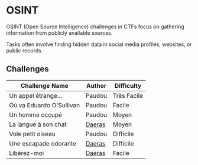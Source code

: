 # OSINT

OSINT (Open Source Intelligence) challenges in CTFs focus on gathering information from publicly available sources.

Tasks often involve finding hidden data in social media profiles, websites, or public records.

## Challenges

| Challenge Name           | Author                           | Difficulty    |
| ------------------------ | -------------------------------- | ------------- |
| Un appel étrange...      | Paudou                           | Très Facile   |
| Où va Eduardo O'Sullivan | Paudou                           | Facile        |
| Un homme occupé          | Paudou                           | Moyen         |
| La langue à son chat     | [Daeras](https://x.com/0xDaeras) | Moyen         |
| Vole petit oiseau        | Paudou                           | Difficile     |
| Une escapade odorante    | [Daeras](https://x.com/0xDaeras) | Difficile     |
| Libérez-moi              | [Daeras](https://x.com/0xDaeras) | Facile        |
